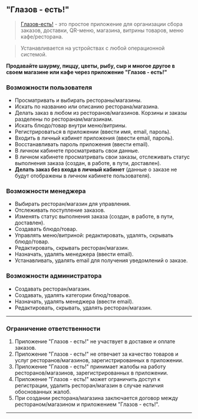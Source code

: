 ## "Глазов - есть!"

> [Глазов-есть!](https://glazovest.ru/) - это простое приложение для организации сбора заказов, доставки, QR-меню, магазина, витрины товаров, меню кафе/ресторана.

> Устанавливается на устройствах с любой операционной системой.

**Продавайте шаурму, пиццу, цветы, рыбу, сыр и многое другое в своем магазине или кафе через приложение "Глазов - есть!"**

### Возможности пользователя

* Просматривать и выбирать рестораны/магазины.
* Искать по названию или описанию ресторана/магазина.
* Делать заказ в любом из ресторанов/магазинов. Корзины и заказы разделены по ресторанам/магазинам.
* Искать блюдо/товар внутри меню/витрины.
* Регистрироваться в приложении (ввести имя, email, пароль).
* Входить в личный кабинет приложения (ввести email, пароль).
* Восстанавливать пароль приложения (ввести email).
* В личном кабинете просматривать свои данные.
* В личном кабинете просматривать свои заказы, отслеживать статус выполнения заказа (создан, в работе, в пути, доставлен).
* **Делать заказ без входа в личный кабинет** (данные о заказе не будут отображены в личном кабинете пользователя).

### Возможности менеджера


* Выбирать ресторан/магазин для управления.
* Отслеживать поступление заказов.
* Изменять статус выполнения заказа (создан, в работе, в пути, доставлен).
* Создавать блюдо/товар.
* Управлять меню/витриной: редактировать, удалять, скрывать блюдо/товар.
* Редактировать, скрывать ресторан/магазин.
* Назначать, удалять менеджера (ввести email).
* Устанавливать, удалять email для получения уведомлений о заказе.

### Возможности администратора

* Создавать ресторан/магазин.
* Создавать, удалять категории блюд/товаров.
* Назначать, удалять менеджера (ввести email).
* Редактировать, скрывать, удалять ресторан/магазин.

---

### Ограничение ответственности

1. Приложение "Глазов - есть!" не участвует в доставке и оплате заказов.
2. Приложение "Глазов - есть!" не отвечает за качество товаров и услуг ресторанов/магазинов, зарегистрированных в приложении.
3. Приложение "Глазов - есть!" принимает жалобы на работу ресторанов/магазинов, зарегистрированных в приложении.
4. Приложение "Глазов - есть!" может ограничить доступ к регистрации, удалить ресторан/магазин в случае наличия обоснованных жалоб.
5. При создании ресторана/магазина заключается договор между рестораном/магазином и приложением "Глазов - есть!".

---
